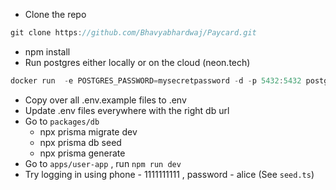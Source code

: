 - Clone the repo

```jsx
git clone https://github.com/Bhavyabhardwaj/Paycard.git
```

- npm install
- Run postgres either locally or on the cloud (neon.tech)

```jsx
docker run  -e POSTGRES_PASSWORD=mysecretpassword -d -p 5432:5432 postgres
```

- Copy over all .env.example files to .env
- Update .env files everywhere with the right db url
- Go to `packages/db`
    - npx prisma migrate dev
    - npx prisma db seed
    - npx prisma generate
- Go to `apps/user-app` , run `npm run dev`
- Try logging in using phone - 1111111111 , password - alice (See `seed.ts`)
